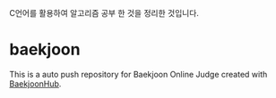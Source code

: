 C언어를 활용하여 알고리즘 공부 한 것을 정리한 것입니다.
# baekjoon
This is a auto push repository for Baekjoon Online Judge created with [BaekjoonHub](https://github.com/BaekjoonHub/BaekjoonHub).
